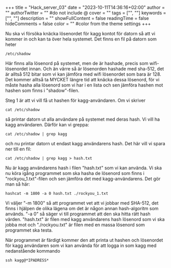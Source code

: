 +++
title = "Hack_server_03"
date = "2023-10-11T14:36:16+02:00"
author = ""
authorTwitter = "" #do not include @
cover = ""
tags = ["", ""]
keywords = ["", ""]
description = ""
showFullContent = false
readingTime = false
hideComments = false
color = "" #color from the theme settings
+++

Nu ska vi försöka knäcka lösenordet för kagg kontot för datorn så att vi kommer in och kan ta över hela systemet. Det finns en fil på datorn som heter 

    /etc/shadow

Här finns alla lösenord på systemet, men de är hashade, precis som wifi-lösenordet innan. Och än värre så är lösenorden hashade med sha-512, det är alltså 512 bitar som vi kan jämföra med wifi lösenordet som bara är 128. Det kommer alltså ta MYCKET längre tid att knäcka dessa lösenord, för vi måste hasha alla lösenord som vi har i en lista och sen jämföra hashen mot hashen som finns i "shadow"-filen.

Steg 1 är att vi vill få ut hashen för kagg-användaren. Om vi skriver

    cat /etc/shadow

så printar datorn ut alla användare på systemet med deras hash. Vi vill ha kagg användaren. Därför kan vi greppa:

    cat /etc/shadow | grep kagg

och nu printar datorn ut endast kagg användarens hash. Det här vill vi spara ner till en fil:

    cat /etc/shadow | grep kagg > hash.txt

Nu är kagg användarens hash i filen "hash.txt" som vi kan använda. Vi ska nu köra igång programmet som ska hasha de lösenord som finns i "rockyou_1.txt"-filen och sen jämföra det med kagg-användarens. Det gör man så här:

    hashcat -m 1800 -a 0 hash.txt ./rockyou_1.txt

Vi väljer "-m 1800" så att programmet vet att vi jobbar med SHA-512, det finns i hjälpen de olika lägena om det är någon annan hash-algoritm som används. "-a 0" så säger vi till programmet att den ska hitta rätt hash värden. "hash.txt" är filen med kagg användarens hash lösenord som vi ska jobba mot och "./rockyou.txt" är filen med en massa lösenord som programmet ska testa. 

När programmet är färdigt kommer den att printa ut hashen och lösenordet för kagg användaren som vi kan använda för att logga in som kagg med nedanstående kommando

    ssh kagg@*IPADRESS*

